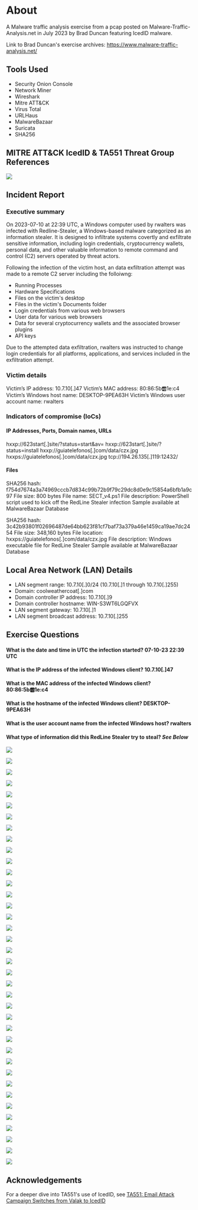 # About
A Malware traffic analysis exercise from a pcap posted on Malware-Traffic-Analysis.net in July 2023 by Brad Duncan featuring IcedID malware.

Link to Brad Duncan's exercise archives: https://www.malware-traffic-analysis.net/

## Tools Used
- Security Onion Console
- Network Miner
- Wireshark
- Mitre ATT&CK
- Virus Total
- URLHaus
- MalwareBazaar
- Suricata
- SHA256

## MITRE ATT&CK IcedID & TA551 Threat Group References
![](img/group.png)

## Incident Report

### Executive summary

On 2023-07-10 at 22:39 UTC, a Windows computer used by rwalters was infected with Redline-Stealer, a Windows-based malware categorized as an information stealer. It is designed to infiltrate systems covertly and exfiltrate sensitive information, including login credentials, cryptocurrency wallets, personal data, and other valuable information to remote command and control (C2) servers operated by threat actors. 

Following the infection of the victim host, an data exfiltration attempt was made to a remote C2 server including the folloiwng:

- Running Processes
- Hardware Specifications
- Files on the victim's desktop
- Files in the victim's Documents folder
- Login credentials from various web browsers
- User data for various  web browsers
- Data for several cryptocurrency wallets and the associated browser plugins 
- API keys

Due to the attempted data exfiltration, rwalters was instructed to change login credentials for all platforms, applications, and services included in the exfiltration attempt.
  
### Victim details

Victim’s IP address: 10.7.10[.]47
Victim’s MAC address: 80:86:5b:ab:1e:c4
Victim’s Windows host name: DESKTOP-9PEA63H
Victim’s Windows user account name: rwalters

### Indicators of compromise (IoCs)
#### IP Addresses, Ports, Domain names, URLs
hxxp://623start[.]site/?status=start&av=
hxxp://623start[.]site/?status=install
hxxp://guiatelefonos[.]com/data/czx.jpg
hxxps://guiatelefonos[.]com/data/czx.jpg
tcp://194.26.135[.]119:12432/

#### Files
SHA256 hash: f754d7674a3a74969cccb7d834c99b72b9f79c29dc8d0e9c15854a6bfb1a9c97
File size: 800 bytes
File name: SECT_v4.ps1
File description: PowerShell script used to kick off the RedLine Stealer infection
Sample available at MalwareBazaar Database

SHA256 hash: 3c42b93801f02696487de64bb623f81cf7baf73a379a46e1459ca19ae7dc2454
File size: 348,160 bytes
File location: hxxps://guiatelefonos[.]com/data/czx.jpg
File description: Windows executable file for RedLine Stealer
Sample available at MalwareBazaar Database

## Local Area Network (LAN) Details 
- LAN segment range: 10.7.10[.]0/24 (10.7.10[.]1 through 10.7.10[.]255)
- Domain: coolweathercoat[.]com
- Domain controller IP address: 10.7.10[.]9
- Domain controller hostname: WIN-S3WT6LGQFVX
- LAN segment gateway: 10.7.10[.]1
- LAN segment broadcast address: 10.7.10[.]255


## Exercise Questions

#### What is the date and time in UTC the infection started? 07-10-23 22:39 UTC
#### What is the IP address of the infected Windows client? 10.7.10[.]47
#### What is the MAC address of the infected Windows client? 80:86:5b:ab:1e:c4
#### What is the hostname of the infected Windows client? DESKTOP-9PEA63H
#### What is the user account name from the infected Windows host? rwalters
#### What type of information did this RedLine Stealer try to steal? *See Below*

![](img/al-any.png)

![](img/al-net.png)

![](img/al-out.png)

![](img/al-ps.png)

![](img/al-resp.png)

![](img/alerts.png)

![](img/dash-beacon.png)

![](img/dash-cert.png)

![](img/dash-conn.png)

![](img/dash-get.png)

![](img/dash-http.png)

![](img/dash-overview.png)

![](img/dash-smb.png)

![](img/exfil-stream.png)

![](img/exfil-stream2.png)

![](img/exfil-stream3.png)

![](img/exfil.png)

![](img/get-623.png)

![](img/get-6232.png)

![](img/group.png)

![](img/haus-gui.png)

![](img/hex.png)

![](img/jpg.png)

![](img/mal.png)

![](img/nm-files.png)

![](img/nm-host.png)

![](img/psasci.png)

![](img/psascis.png)

![](img/pshex.png)

![](img/rpc.png)

![](img/vt-195.png)

![](img/vt-623.png)

![](img/vt194.png)

![](img/vt195.png)

![](img/vt92.png)

![](img/vtchang.png)

![](img/vtgui.png)

![](img/ws-beacon.png)

## Acknowledgements
For a deeper dive into TA551's use of IcedID, see [TA551: Email Attack Campaign Switches from Valak to IcedID](https://unit42.paloaltonetworks.com/ta551-shathak-icedid/)
